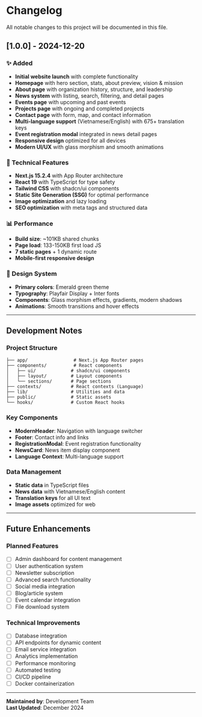# Changelog

All notable changes to this project will be documented in this file.

## [1.0.0] - 2024-12-20

### ✨ Added
- **Initial website launch** with complete functionality
- **Homepage** with hero section, stats, about preview, vision & mission
- **About page** with organization history, structure, and leadership
- **News system** with listing, search, filtering, and detail pages
- **Events page** with upcoming and past events
- **Projects page** with ongoing and completed projects
- **Contact page** with form, map, and contact information
- **Multi-language support** (Vietnamese/English) with 675+ translation keys
- **Event registration modal** integrated in news detail pages
- **Responsive design** optimized for all devices
- **Modern UI/UX** with glass morphism and smooth animations

### 🔧 Technical Features
- **Next.js 15.2.4** with App Router architecture
- **React 19** with TypeScript for type safety
- **Tailwind CSS** with shadcn/ui components
- **Static Site Generation (SSG)** for optimal performance
- **Image optimization** and lazy loading
- **SEO optimization** with meta tags and structured data

### 📊 Performance
- **Build size**: ~101KB shared chunks
- **Page load**: 133-150KB first load JS
- **7 static pages** + 1 dynamic route
- **Mobile-first responsive design**

### 🎨 Design System
- **Primary colors**: Emerald green theme
- **Typography**: Playfair Display + Inter fonts
- **Components**: Glass morphism effects, gradients, modern shadows
- **Animations**: Smooth transitions and hover effects

---

## Development Notes

### Project Structure
```
├── app/                 # Next.js App Router pages
├── components/          # React components
│   ├── ui/             # shadcn/ui components
│   ├── layout/         # Layout components
│   └── sections/       # Page sections
├── contexts/           # React contexts (Language)
├── lib/                # Utilities and data
├── public/             # Static assets
└── hooks/              # Custom React hooks
```

### Key Components
- **ModernHeader**: Navigation with language switcher
- **Footer**: Contact info and links
- **RegistrationModal**: Event registration functionality
- **NewsCard**: News item display component
- **Language Context**: Multi-language support

### Data Management
- **Static data** in TypeScript files
- **News data** with Vietnamese/English content
- **Translation keys** for all UI text
- **Image assets** optimized for web

---

## Future Enhancements

### Planned Features
- [ ] Admin dashboard for content management
- [ ] User authentication system
- [ ] Newsletter subscription
- [ ] Advanced search functionality
- [ ] Social media integration
- [ ] Blog/article system
- [ ] Event calendar integration
- [ ] File download system

### Technical Improvements
- [ ] Database integration
- [ ] API endpoints for dynamic content
- [ ] Email service integration
- [ ] Analytics implementation
- [ ] Performance monitoring
- [ ] Automated testing
- [ ] CI/CD pipeline
- [ ] Docker containerization

---

**Maintained by**: Development Team  
**Last Updated**: December 2024 